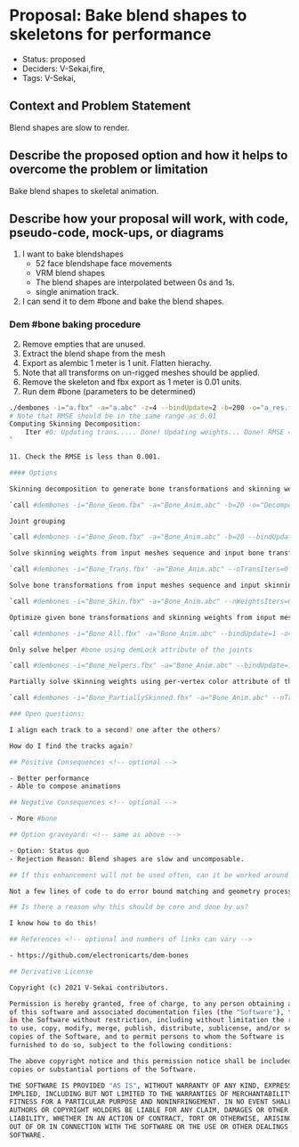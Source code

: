 # Proposal: Bake blend shapes to skeletons for performance

- Status: proposed <!-- draft | rejected | accepted | deprecated | superseded by -->
- Deciders: V-Sekai,fire,
- Tags: V-Sekai,

## Context and Problem Statement

Blend shapes are slow to render.

## Describe the proposed option and how it helps to overcome the problem or limitation

Bake blend shapes to skeletal animation.

## Describe how your proposal will work, with code, pseudo-code, mock-ups, or diagrams

1. I want to bake blendshapes
   - 52 face blendshape face movements
   - VRM blend shapes
   - The blend shapes are interpolated between 0s and 1s.
   - single animation track.
2. I can send it to dem #bone and bake the blend shapes.

### Dem #bone baking procedure

2. Remove empties that are unused.
3. Extract the blend shape from the mesh
4. Export as alembic 1 meter is 1 unit. Flatten hierachy.
5. Note that all transforms on un-rigged meshes should be applied.
6. Remove the skeleton and fbx export as 1 meter is 0.01 units.
7. Run dem #bone (parameters to be determined)

```bash
./dembones -i="a.fbx" -a="a.abc" -z=4 --bindUpdate=2 -b=200 -o="a_res.fbx"
# Note that RMSE should be in the same range as 0.01
Computing Skinning Decomposition:
    Iter #0: Updating trans..... Done! Updating weights... Done! RMSE = 0.0917716
`

11. Check the RMSE is less than 0.001.

#### Options

Skinning decomposition to generate bone transformations and skinning weights from input meshes sequence

`call #dembones -i="Bone_Geom.fbx" -a="Bone_Anim.abc" -b=20 -o="Decomposition_20.fbx"`

Joint grouping

`call #dembones -i="Bone_Geom.fbx" -a="Bone_Anim.abc" -b=20 --bindUpdate=2 -o="Decomposition_20_grouped.fbx"`

Solve skinning weights from input meshes sequence and input bone transformations

`call #dembones -i="Bone_Trans.fbx" -a="Bone_Anim.abc" --nTransIters=0 -o="SolvedWeights.fbx"`

Solve bone transformations from input meshes sequence and input skinning weights

`call #dembones -i="Bone_Skin.fbx" -a="Bone_Anim.abc" --nWeightsIters=0 -o="SolvedTransformations.fbx"`

Optimize given bone transformations and skinning weights from input meshes sequence

`call #dembones -i="Bone_All.fbx" -a="Bone_Anim.abc" --bindUpdate=1 -o="Optimized.fbx"`

Only solve helper #bone using demLock attribute of the joints

`call #dembones -i="Bone_Helpers.fbx" -a="Bone_Anim.abc" --bindUpdate=1 -o="SolvedHelpers.fbx"`

Partially solve skinning weights using per-vertex color attribute of the mesh

`call #dembones -i="Bone_PartiallySkinned.fbx" -a="Bone_Anim.abc" --nTransIters=0 -o="SolvedPartialWeights.fbx"`

### Open questions:

I align each track to a second? one after the others?

How do I find the tracks again?

## Positive Consequences <!-- optional -->

- Better performance
- Able to compose animations

## Negative Consequences <!-- optional -->

- More #bone

## Option graveyard: <!-- same as above -->

- Option: Status quo
- Rejection Reason: Blend shapes are slow and uncomposable.

## If this enhancement will not be used often, can it be worked around with a few lines of script?

Not a few lines of code to do error bound matching and geometry processing.

## Is there a reason why this should be core and done by us?

I know how to do this!

## References <!-- optional and numbers of links can vary -->

- https://github.com/electronicarts/dem-bones

## Derivative License

Copyright (c) 2021 V-Sekai contributors.

Permission is hereby granted, free of charge, to any person obtaining a copy
of this software and associated documentation files (the "Software"), to deal
in the Software without restriction, including without limitation the rights
to use, copy, modify, merge, publish, distribute, sublicense, and/or sell
copies of the Software, and to permit persons to whom the Software is
furnished to do so, subject to the following conditions:

The above copyright notice and this permission notice shall be included in all
copies or substantial portions of the Software.

THE SOFTWARE IS PROVIDED "AS IS", WITHOUT WARRANTY OF ANY KIND, EXPRESS OR
IMPLIED, INCLUDING BUT NOT LIMITED TO THE WARRANTIES OF MERCHANTABILITY,
FITNESS FOR A PARTICULAR PURPOSE AND NONINFRINGEMENT. IN NO EVENT SHALL THE
AUTHORS OR COPYRIGHT HOLDERS BE LIABLE FOR ANY CLAIM, DAMAGES OR OTHER
LIABILITY, WHETHER IN AN ACTION OF CONTRACT, TORT OR OTHERWISE, ARISING FROM,
OUT OF OR IN CONNECTION WITH THE SOFTWARE OR THE USE OR OTHER DEALINGS IN THE
SOFTWARE.
```
